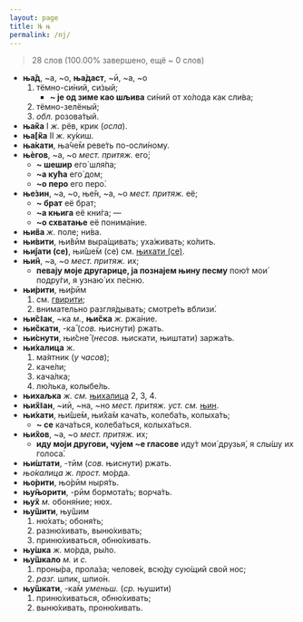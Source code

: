```yaml
---
layout: page
title: Њ њ
permalink: /nj/
---
```

> 28 слов (100.00% завершено, ещё ~ 0 слов)

* <a name="njad"></a>**ња̂д**, ~а, ~о, **ња̀даст**, ~ӣ, ~а, ~о
  1. тёмно-си́ний, си́зый; 
     * **~ је од зиме као шљива** си́ний от хо́лода как сли́ва; 
  2. тёмно-зелёный;
  3. *обл.* розова́тый. 
* <a name="njakaI"></a>**ња̏ка** I *ж.* рёв, крик (*осла*).
* <a name="njakaII"></a>**ња[̏ка** II *ж.* ку́киш.
* <a name="njakati"></a>**ња́кати**, ња̂че̄м реве́ть по-осли́ному. 
* <a name="njegov"></a>**њѐгов**, ~а, ~о *мест.* *притяж.* его́; 
  * **~ шешир** его́ шля́па; 
  * **~а кућа** его́ дом;
  * **~о перо** его перо́. 
* <a name="njezin"></a>**ње́зин**, ~а, ~о, ње̂н, ~а, ~о *мест.* *притяж.* её;
  * **~ брат** её брат; 
  * **~а књига** её кни́га; —
  * **~о схватање** её понима́ние. 
* <a name="njiva"></a>**њи̏ва** *ж.* поле; ни́ва. 
* <a name="njiviti"></a>**њи́вити**, њи̂вӣм выра́щивать; уха́живать; ко́лить. 
* <a name="njijati-se"></a>**њи́јати (се)**, њи̂ше̄м (се) см. [њихати (се)](/nj/#njihati-se). 
* <a name="njin"></a>**њи̏н**, ~а, ~о *мест.* *притяж.* их; 
  * **певају моје другарице, ја познајем њину песму** пою́т мои́ подру́ги, я узнаю́ их пе́сню. 
* <a name="njiriti"></a>**њи́рити**, њи́рӣм 
  1. см. [гвирити](/g/#gviriti);
  2. внимательно разгля́дывать; смотре́ть вблизи́.
* <a name="njisak"></a>**њи̂сǁак**, ~ка *м.*, **њи̏ска** *ж.* ржа́ние.
* <a name="njiskati"></a>**њи̏скати**, -ка̄ (*сов.* њиснути) ржать. 
* <a name="njisnuti"></a>**њи́снути**, њи̂сне̄ (*несов.* њискати, њиштати) заржа́ть. 
* <a name="njihalica"></a>**њи́халица** ж. 
  1. ма́ятник (*у часов*); 
  2. каче́ли;
  3. кача́лка;
  4. лю́лька, колыбе́ль. 
* <a name="njihaljka"></a>**њихаљка** *ж.* *см.* [њихалица](/nj/#njihalica) 2, 3, 4. 
* <a name="njihan"></a>**њи̏хǁан**, ~иӣ, ~на, ~но *мест.* *притяж.* *уст.* *см.* [њин](/nj/#njin).
* <a name="njihati"></a>**њи́хати**, њи̂ше̄м, њи̂ха̄м кача́ть, колеба́ть, колыха́ть;
  * **~ се** кача́ться, колеба́ться, колыха́ться.
* <a name="njihov"></a>**њи̏хов**, ~а, ~о *мест.* *притяж.* их; 
  * **иду моји другови, чујем ~е гласове** иду́т мои́ друзья́, я слы́шу их голоса́. 
* <a name="njištati"></a>**њи́штати**, -тӣм (*сов.* њиснути) ржать.
* <a name="njokalica"></a>*њо́калица* *ж.* *прост.* мо́рда. 
* <a name="njoriti"></a>**њо̀рити**, њо̀рӣм ныря́ть. 
* <a name="njunjoriti"></a>**њу̏њорити**, -рӣм бормота́ть; ворча́ть.
* <a name="njuh"></a>**њу̏х** *м.* обоня́ние; нюх. 
* <a name="njušiti"></a>**њу̏шити**, њу̏шим
  1. ню́хать; обоня́ть;
  2. разню́хивать, выню́хивать;
  3. приню́хиваться, обню́хивать. 
* <a name="njuška"></a>**њу́шка** *ж.* мо́рда, ры́ло. 
* <a name="njuškalo"></a>**њу̏шкало** *м.* и *с.* 
  1. проны́ра, прола́за; челове́к, всю́ду сую́щий свой нос;
  2. *разг.* шпик, шпио́н.
* <a name="njuškati"></a>**њу̏шкати**, -ка̄м *уменьш.* (*ср.* њушити) 
  1. приню́хиваться, обню́хивать;
  2. выню́хивать, проню́хивать.

